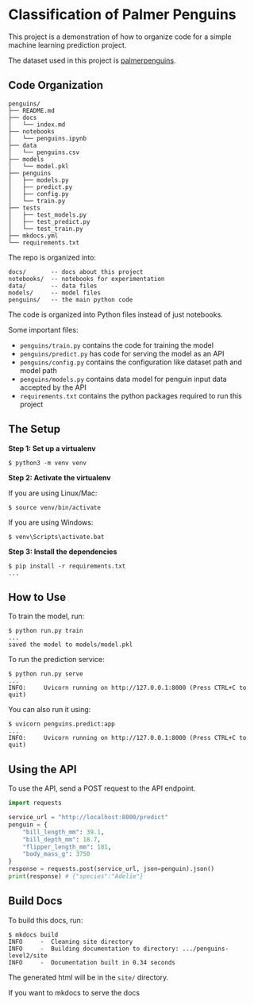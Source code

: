 # Classification of Palmer Penguins

This project is a demonstration of how to organize code for a simple machine learning prediction project.

The dataset used in this project is [palmerpenguins][1].

[1]: https://github.com/allisonhorst/palmerpenguins

## Code Organization

```
penguins/
├── README.md
├── docs
│   └── index.md
├── notebooks
│   └── penguins.ipynb
├── data
│   └── penguins.csv
├── models
│   └── model.pkl
├── penguins
│   ├── models.py
│   ├── predict.py
│   ├── config.py
│   └── train.py
├── tests
│   ├── test_models.py
│   ├── test_predict.py
│   └── test_train.py
├── mkdocs.yml
└── requirements.txt
```

The repo is organized into:

```
docs/       -- docs about this project
notebooks/  -- notebooks for experimentation
data/       -- data files
models/     -- model files
penguins/   -- the main python code
```

The code is organized into Python files instead of just notebooks.

Some important files:

- `penguins/train.py` contains the code for training the model
- `penguins/predict.py` has code for serving the model as an API
- `penguins/config.py` contains the configuration like dataset path and model path
- `penguins/models.py` contains data model for penguin input data accepted by the API
- `requirements.txt` contains the python packages required to run this project

## The Setup

**Step 1: Set up a virtualenv**

```
$ python3 -m venv venv
```

**Step 2: Activate the virtualenv**

If you are using Linux/Mac:

```
$ source venv/bin/activate
```

If you are using Windows:

```
$ venv\Scripts\activate.bat
```

**Step 3: Install the dependencies**

```
$ pip install -r requirements.txt
...
```

## How to Use

To train the model, run:

```
$ python run.py train
...
saved the model to models/model.pkl
```

To run the prediction service:

```
$ python run.py serve
...
INFO:     Uvicorn running on http://127.0.0.1:8000 (Press CTRL+C to quit)
```

You can also run it using:

```
$ uvicorn penguins.predict:app
...
INFO:     Uvicorn running on http://127.0.0.1:8000 (Press CTRL+C to quit)
```

## Using the API

To use the API, send a POST request to the API endpoint.

```python
import requests

service_url = "http://localhost:8000/predict"
penguin = {
    "bill_length_mm": 39.1,
    "bill_depth_mm": 18.7,
    "flipper_length_mm": 181,
    "body_mass_g": 3750
}
response = requests.post(service_url, json=penguin).json()
print(response) # {"species":"Adelie"}
```

## Build Docs

To build this docs, run:

```
$ mkdocs build
INFO     -  Cleaning site directory
INFO     -  Building documentation to directory: .../penguins-level2/site
INFO     -  Documentation built in 0.34 seconds
```

The generated html will be in the `site/` directory.

If you want to mkdocs to serve the docs